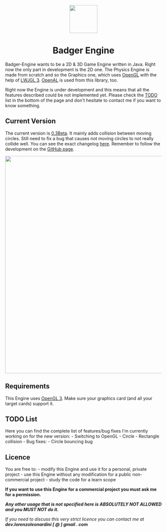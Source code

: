 <div align="center"><img src="http://lorenzoleonardini.altervista.org/github/Badger-Engine/logo128.png" width="90px"></div>
<div align="center"><h1>Badger Engine</h1></div>

Badger-Engine wants to be a 2D & 3D Game Engine written in Java. Right now the only part in development is the 2D one. The Physics Engine is made from scratch and so the Graphics one, which uses <a href="https://www.opengl.org/" target="_blank">OpenGL</a> with the help of <a href="https://lwjgl.org" target="_blank">LWJGL 3</a>. <a href="https://openal.org" target="_blank">OpenAL</a> is used from this library, too.

Right now the Engine is under development and this means that all the features described could be not implemented yet. Please check the <a href="#todo">TODO</a> list in the bottom of the page and don't hesitate to contact me if you want to know something.

## Current Version

The current version is <a href="https://github.com/LorenzoLeonardini/Badger-Engine/releases/tag/v0.3Beta" target="_blank">0.3Beta</a>. It mainly adds collision between moving circles. Still need to fix a bug that causes not moving circles to not really collide well. You can see the exact changelog <a href="https://github.com/LorenzoLeonardini/Badger-Engine/releases/tag/v0.3Beta" target="_blank">here</a>. Remember to follow the development on the <a href="https://github.com/LorenzoLeonardini/Badger-Engine/" target="_blank">GitHub page</a>.

<div align="center"><img src="https://j.gifs.com/Q1PNm5.gif" width="700px"></div>

## Requirements

This Engine uses <a href="https://www.opengl.org/" target="_blank">OpenGL 3</a>. Make sure your graphics card (and all your target cards) support it.

## TODO List

Here you can find the complete list of features/bug fixes I'm currently working on for the new version:
	- Switching to OpenGL
	- Circle - Rectangle collision
	- Bug fixes:
		- Circle bouncing bug

## Licence

You are free to:
	- modify this Engine and use it for a personal, private project
	- use this Engine without any modification for a public non-commercial project
	- study the code for a learn scope

<strong>If you want to use this Engine for a commercial project you must ask me for a permission.</strong><br />

<strong><i>Any other usage that is not specified here is ABSOLUTELY NOT ALLOWED and you MUST NOT do it.</i></strong><br />

<i>If you need to discuss this very strict licence you can contact me at <strong>dev.lorenzoleonardini [ @ ] gmail . com</strong></i>